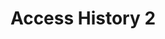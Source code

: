 ---
category: Honest user stories
extra:
- background:
  - The stories are obviously conflicting, but both valid.
- acceptance criteria:
  - Ideally, this is changeable on a per-instance basis, so that, e.g., companies
    deploying CryptPad can prioritize accountability over anonymity
- see also:
  - "[Access history](/document/user-stories/access-history/)"
title: Access History 2
what: see the timestamps of access for different users
who: document author
why: I know who has which state of information
---